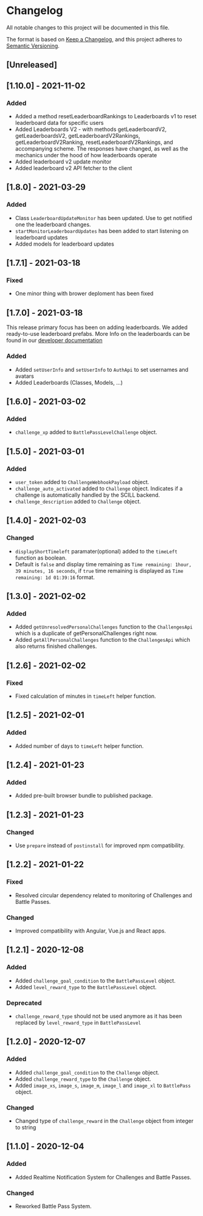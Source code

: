 # Changelog
All notable changes to this project will be documented in this file.

The format is based on [Keep a Changelog](https://keepachangelog.com/en/1.0.0/),
and this project adheres to [Semantic Versioning](https://semver.org/spec/v2.0.0.html).

## [Unreleased]

## [1.10.0] - 2021-11-02
### Added
- Added a method resetLeaderboardRankings to Leaderboards v1 to reset leaderboard data for specific users
- Added Leaderboards V2 - with methods getLeaderboardV2, getLeaderboardsV2, getLeaderboardV2Rankings, getLeaderboardV2Ranking, resetLeaderboardV2Rankings, and accompanying scheme. The responses have changed, as well as the mechanics under the hood of how leaderboards operate
- Added leaderboard v2 update monitor 
- Added leaderboard v2 API fetcher to the client

## [1.8.0] - 2021-03-29
### Added
- Class `LeaderboardUpdateMonitor` has been updated. Use to get notified one the leaderboard changes.
- `startMonitorLeaderboardUpdates` has been added to start listening on leaderboard updates
- Added models for leaderboard updates

## [1.7.1] - 2021-03-18
### Fixed
- One minor thing with brower deploment has been fixed

## [1.7.0] - 2021-03-18
This release primary focus has been on adding leaderboards. We added ready-to-use leaderboard prefabs. More Info on the leaderboards can be found in our [developer documentation](https://developers.scillgame.com/products/product-leaderboards.html)

### Added
- Added `setUserInfo` and `setUserInfo` to `AuthApi` to set usernames and avatars
- Added Leaderboards (Classes, Models, ...)

## [1.6.0] - 2021-03-02
### Added
- `challenge_xp` added to `BattlePassLevelChallenge` object.

## [1.5.0] - 2021-03-01
### Added
- `user_token` added to `ChallengeWebhookPayload` object.
- `challenge_auto_activated` added to `Challenge` object. Indicates if a challenge is automatically handled by the SCILL backend.  
- `challenge_description` added to `Challenge` object.

## [1.4.0] - 2021-02-03
### Changed
- `displayShortTimeleft` paramater(optional) added to the `timeLeft` function as boolean. 
- Default is `false` and display time remaining as `Time remaining: 1hour, 39 minutes, 16 seconds`, if `true` time remaining is displayed as `Time remaining: 1d 01:39:16` format.

## [1.3.0] - 2021-02-02
### Added
- Added `getUnresolvedPersonalChallenges` function to the `ChallengesApi` which is a duplicate of getPersonalChallenges right now.
- Added `getAllPersonalChallenges` function to the `ChallengesApi` which also returns finished challenges.

## [1.2.6] - 2021-02-02
### Fixed
- Fixed calculation of minutes in `timeLeft` helper function.

## [1.2.5] - 2021-02-01
### Added
- Added number of days to `timeLeft` helper function.

## [1.2.4] - 2021-01-23
### Added
- Added pre-built browser bundle to published package.

## [1.2.3] - 2021-01-23
### Changed
- Use `prepare` instead of `postinstall` for improved npm compatibility.

## [1.2.2] - 2021-01-22
### Fixed
- Resolved circular dependency related to monitoring of Challenges and Battle Passes.

### Changed
- Improved compatibility with Angular, Vue.js and React apps.

## [1.2.1] - 2020-12-08
### Added
- Added `challenge_goal_condition` to the `BattlePassLevel` object.
- Added `level_reward_type` to the `BattlePassLevel` object.

### Deprecated
- `challenge_reward_type` should not be used anymore as it has been replaced by `level_reward_type` in `BattlePassLevel`

## [1.2.0] - 2020-12-07
### Added
- Added `challenge_goal_condition` to the `Challenge` object.
- Added `challenge_reward_type` to the `Challenge` object.
- Added `image_xs`, `image_s`, `image_m`, `image_l` and `image_xl` to `BattlePass` object.

### Changed
- Changed type of `challenge_reward` in the `Challenge` object from integer to string

## [1.1.0] - 2020-12-04
### Added
- Added Realtime Notification System for Challenges and Battle Passes.

### Changed
- Reworked Battle Pass System.
